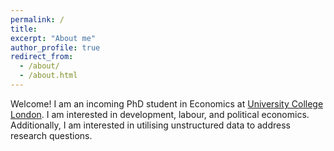 ```yaml
---
permalink: /
title: 
excerpt: "About me"
author_profile: true
redirect_from: 
  - /about/
  - /about.html
---
```


Welcome! I am an incoming PhD student in Economics at [University College London](https://www.ucl.ac.uk/economics/). I am interested in development, labour, and political economics. Additionally, I am interested in utilising unstructured data to address research questions.
